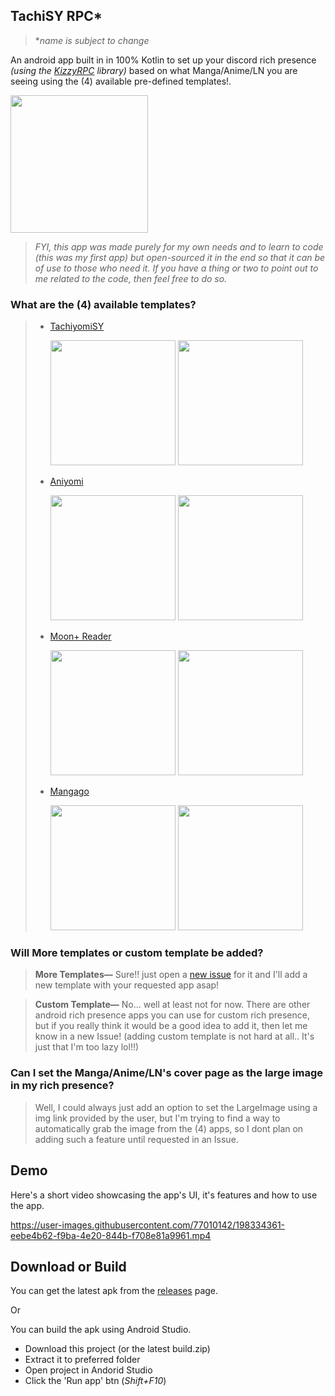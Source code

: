 ## TachiSY RPC*

> \**name is subject to change*

An android app built in in 100% Kotlin to set up your discord rich presence *(using the [KizzyRPC](https://github.com/dead8309/KizzyRPC) library)* based on what Manga/Anime/LN you are seeing using the (4) available pre-defined templates!.

<img src="https://i.ibb.co/zFsmX9H/screen.png" width=220>

> *FYI, this app was made purely for my own needs and to learn to code (this was my first app) but open-sourced it in the end so that it can be of use to those who need it. If you have a thing or two to point out to me related to the code, then feel free to do so.*

### What are the (4) available templates?

> - [TachiyomiSY](https://github.com/jobobby04/TachiyomiSY)
>
>   <img src="https://i.ibb.co/S5S0h6F/image.png" width=200> <img src="https://i.ibb.co/rdq0Qh2/image.png" width=200>
> - [Aniyomi](https://github.com/jmir1/aniyomi)
> 
>    <img src="https://i.ibb.co/4mLTHW8/image.png" width=200> <img src="https://i.ibb.co/6PJYW1F/image.png" width=200>
> - [Moon+ Reader](https://www.moondownload.com/)
> 
>    <img src="https://i.ibb.co/5MjR51g/image.png" width=200> <img src="https://i.ibb.co/dsTpryJ/image.png" width=200>
> - [Mangago](https://www.mangago.me/)
> 
>    <img src="https://i.ibb.co/PrsR31Q/image.png" width=200> <img src="https://i.ibb.co/PrsR31Q/image.png" width=200>


### Will More templates or custom template be added?

> **More Templates—** Sure!! just open a [new issue](https://github.com/jeryjs/TachiSY_RPC/issues/new/choose) for it and I'll add a new template with your requested app asap!

> **Custom Template—** No... well at least not for now.
> There are other android rich presence apps you can use for custom rich presence, but if you really think it would be a good idea to add it, then let me know in a new Issue! (adding custom template is not hard at all.. It's just that I'm too lazy lol!!)

### Can I set the Manga/Anime/LN's cover page as the large image in my rich presence?
> Well, I could always just add an option to set the LargeImage  using a img link provided by the user, but I'm trying to find a way to automatically grab the image from the (4) apps, so I dont plan on adding such a feature until requested in an Issue.



## Demo
Here's a short video showcasing the app's UI, it's features and how to use the app.

https://user-images.githubusercontent.com/77010142/198334361-eebe4b62-f9ba-4e20-844b-f708e81a9961.mp4



## Download or Build
You can get the latest apk from the [releases](https://github.com/jeryjs/TachiSY_RPC/releases) page.

Or

You can build the apk using Android Studio.
- Download this project (or the latest build.zip)
- Extract it to preferred folder
- Open project in Andorid Studio
- Click the 'Run app' btn (*Shift+F10*)

